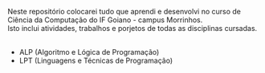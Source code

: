Neste repositório colocarei tudo que aprendi e desenvolvi no curso de Ciência da Computação do IF Goiano - campus Morrinhos.
<br>Isto inclui atividades, trabalhos e porjetos de todas as disciplinas cursadas.
<br><br>
<ul>
<li>ALP (Algoritmo e Lógica de Programação)</li>
<li>LPT (Linguagens e Técnicas de Programação)</li>
</ul>
